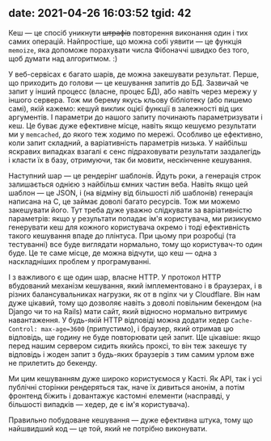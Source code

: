date: 2021-04-26 16:03:52
tgid: 42
----

Кеш — це спосіб уникнути <s>штрафів</s> повторення виконання один і тих самих операцій. Найпростіше, що можна собі уявити — це функція `memoize`, яка допоможе порахувати числа Фібоначчі швидко без того, щоб думати над алгоритмом. :) 

У веб-сервісах є багато шарів, де можна закешувати результат. Перше, що приходить до голови — це кешування запитів до БД. Зазвичай че запит у інший процесс (власне, процес БД), або навіть через мережу у іншого сервера. Тож ми берему якусь кльову бібліотеку (або пишемо самі), якій кажемо: кешуй виклик оцієї функції в залежності від цих аргументів. І параметри до нашого запиту починають параметризувати і кеш. Це буває дуже ефективне місце, навіть якщо кешуємо результати ми у `memcached`, до якого теж ходимо по мережі. Особливо це ефективно, коли запит складний, а варіативність параметрів низька. У найбільш яскравих випадках взагалі є сенс підраховувати результати заздалегідь і класти їх в базу, отримуючи, так би мовити, нескінченне кешування.

Наступний шар — це рендерінг шаблонів. Йдуть роки, а генерація строк залишається однією з найбільш ємних частин веба. Навіть якщо цей шаблон — це JSON, і (на відміну від більшості ліб шаблонів) генерація написана на C, це займає доволі багато ресурсів. Тож ми можемо закешувати його. Тут треба дуже уважно слідкувати за варіативністю параметрів: якщо у результати попадає ім'я користувача, ми ризикуємо генерувати кеш для кожного користувача окремо і тоді ефективність такого кешування впаде до плінтуса. При цьому при розробці (та тестуванні) все буде виглядати нормально, тому що користувач-то один буде. Це те саме місце, де можна відчути, що кеш — одна з наскладніших проблем у програмуванні.

І з важливого є ще один шар, власне HTTP. У протокол HTTP вбудований механізм кешування, який імплементовано і в браузерах, і в різних балансувальниках нагрузки, як от в nginx чи у Cloudflare. Він нам дуже цікавий, тому що дозволяє навіть з доволі повільним бекендом (на Django чи то на Rails) мати сайт, який відносно нормально витримує навантаження. У будь-якій HTTP відповіді можна додати хедер `Cache-Control: max-age=3600` (припустимо), і браузер, який отримав цю відповідь, ще годину не буде повторювати цей запит. Ще цікавіше: якщо перед нашим сервером сидить якийсь проксі, то він теж закешує ту відповідь і жоден запит з будь-яких браузерів з тим самим урлом вже не прилетить до бекенду.

Ми цим кешуванням дуже широко користуємося у Касті. Як API, так і усі публічні сторінки рендеряться так, наче їх дивиться анонім, а потім фронтенд біжить і довантажує кастомні елементи (насправді, у більшості випадків — хедер, де є ім'я користувача). 

Правильно побудоване кешування — дуже ефективна штука, тому що найшвидший код — це той, який не потрібно виконувати.